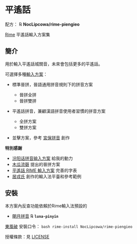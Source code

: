 # 平遙話

配方： ℞ **NocLipcowa/rime-piengieo**

[Rime](https://rime.im/) 平遙話輸入方案集

## 簡介

用於輸入平遙話城關音，未來會包括更多的平遙話。

可選擇多種[輸入方案](schemes.md)：

- 標準晉拼，晉語通用拼音規則下的拼音方案

  - 晉拼全拼
  - 晉拼雙拼

- 平遙話拼音，兼顧漢語拼音使用者習慣的拼音方案

  - 全拼方案
  - 雙拼方案
  
- 並擊方案，參考 [宮保拼音](https://github.com/rime/rime-combo) 創作

**特別感謝** 

- [汾阳话拼音输入方案](https://github.com/Hynuza/fengyo) 給我的動力
- [木瓜流磬](https://tieba.baidu.com/home/main?id=tb.1.6e756281.LZUU_-z0zW2zHi2gHM2_qg) 提出的晉拼方案
- [平遙話 RIME 輸入方案](https://github.com/Pieng-Yo-Hua/rime-piengyohua) 完善的字表
- [居戎氏](https://github.com/lotem) 創作的輸入法平臺和參考範例

## 安裝

本方案內反查功能依賴於Rime輸入法預設的

  - [朙月拼音](https://github.com/rime/rime-luna-pinyin) ℞ **`luna-pinyin`**

[東風破](https://github.com/rime/plum) 安裝口令： `bash rime-install NocLipcowa/rime-piengieo`

授權條款：見 [LICENSE](LICENSE)
